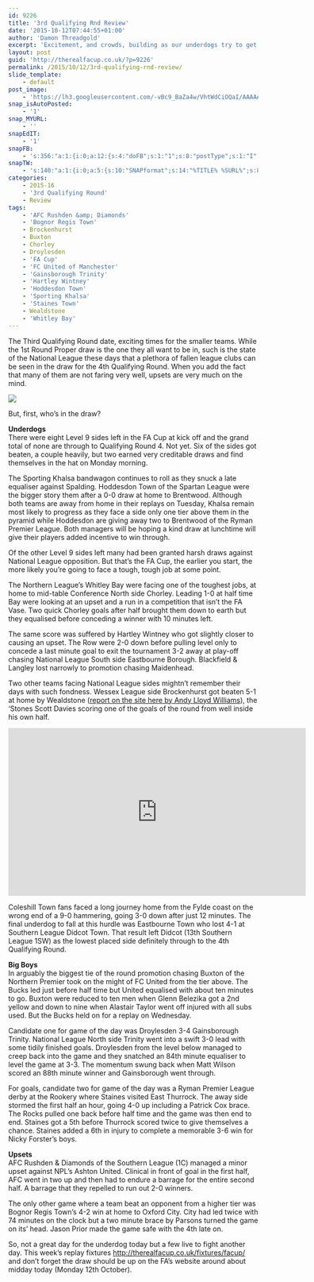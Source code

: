 ```yaml
---
id: 9226
title: '3rd Qualifying Rnd Review'
date: '2015-10-12T07:44:55+01:00'
author: 'Damon Threadgold'
excerpt: 'Excitement, and crowds, building as our underdogs try to get a shot at the National League.'
layout: post
guid: 'http://therealfacup.co.uk/?p=9226'
permalink: /2015/10/12/3rd-qualifying-rnd-review/
slide_template:
    - default
post_image:
    - 'https://lh3.googleusercontent.com/-vBc9_BaZa4w/VhtWdCiOQaI/AAAAAAAAFsE/FcHhs4IytXg/s720-Ic42/3QR.jpg'
snap_isAutoPosted:
    - '1'
snap_MYURL:
    - ''
snapEdIT:
    - '1'
snapFB:
    - 's:356:"a:1:{i:0;a:12:{s:4:"doFB";s:1:"1";s:8:"postType";s:1:"I";s:10:"AttachPost";s:1:"2";s:10:"SNAPformat";s:15:"%EXCERPT% %URL%";s:9:"isAutoImg";s:1:"A";s:8:"imgToUse";s:0:"";s:9:"isAutoURL";s:1:"A";s:8:"urlToUse";s:0:"";s:11:"isPrePosted";s:1:"1";s:8:"isPosted";s:1:"1";s:4:"pgID";s:30:"156412412358_10153645336512359";s:5:"pDate";s:19:"2015-10-12 06:45:14";}}";'
snapTW:
    - 's:140:"a:1:{i:0;a:5:{s:10:"SNAPformat";s:14:"%TITLE% %SURL%";s:8:"attchImg";s:1:"0";s:9:"isAutoImg";s:1:"A";s:8:"imgToUse";s:0:"";s:4:"doTW";i:0;}}";'
categories:
    - 2015-16
    - '3rd Qualifying Round'
    - Review
tags:
    - 'AFC Rushden &amp; Diamonds'
    - 'Bognor Regis Town'
    - Brockenhurst
    - Buxton
    - Chorley
    - Droylesden
    - 'FA Cup'
    - 'FC United of Manchester'
    - 'Gainsborough Trinity'
    - 'Hartley Wintney'
    - 'Hoddesdon Town'
    - 'Sporting Khalsa'
    - 'Staines Town'
    - Wealdstone
    - 'Whitley Bay'
---
```


The Third Qualifying Round date, exciting times for the smaller teams. While the 1st Round Proper draw is the one they all want to be in, such is the state of the National League these days that a plethora of fallen league clubs can be seen in the draw for the 4th Qualifying Round. When you add the fact that many of them are not faring very well, upsets are very much on the mind.

![](https://lh3.googleusercontent.com/-vBc9_BaZa4w/VhtWdCiOQaI/AAAAAAAAFsE/FcHhs4IytXg/s720-Ic42/3QR.jpg)

But, first, who’s in the draw?

**Underdogs**  
There were eight Level 9 sides left in the FA Cup at kick off and the grand total of none are through to Qualifying Round 4. Not yet. Six of the sides got beaten, a couple heavily, but two earned very creditable draws and find themselves in the hat on Monday morning.

The Sporting Khalsa bandwagon continues to roll as they snuck a late equaliser against Spalding. Hoddesdon Town of the Spartan League were the bigger story them after a 0-0 draw at home to Brentwood. Although both teams are away from home in their replays on Tuesday, Khalsa remain most likely to progress as they face a side only one tier above them in the pyramid while Hoddesdon are giving away two to Brentwood of the Ryman Premier League. Both managers will be hoping a kind draw at lunchtime will give their players added incentive to win through.

Of the other Level 9 sides left many had been granted harsh draws against National League opposition. But that’s the FA Cup, the earlier you start, the more likely you’re going to face a tough, tough job at some point.

The Northern League’s Whitley Bay were facing one of the toughest jobs, at home to mid-table Conference North side Chorley. Leading 1-0 at half time Bay were looking at an upset and a run in a competition that isn’t the FA Vase. Two quick Chorley goals after half brought them down to earth but they equalised before conceding a winner with 10 minutes left.

The same score was suffered by Hartley Wintney who got slightly closer to causing an upset. The Row were 2-0 down before pulling level only to concede a last minute goal to exit the tournament 3-2 away at play-off chasing National League South side Eastbourne Borough. Blackfield &amp; Langley lost narrowly to promotion chasing Maidenhead.

Two other teams facing National League sides mightn’t remember their days with such fondness. Wessex League side Brockenhurst got beaten 5-1 at home by Wealdstone ([report on the site here by Andy Lloyd Williams](http://therealfacup.co.uk/2015/10/12/brockenhurst-1-5-wealdstone/)), the ‘Stones Scott Davies scoring one of the goals of the round from well inside his own half.

<iframe allowfullscreen="" frameborder="0" height="338" src="https://www.youtube.com/embed/npaxTzkFKWQ?feature=oembed" width="600"></iframe>

Coleshill Town fans faced a long journey home from the Fylde coast on the wrong end of a 9-0 hammering, going 3-0 down after just 12 minutes. The final underdog to fall at this hurdle was Eastbourne Town who lost 4-1 at Southern League Didcot Town. That result left Didcot (13th Southern League 1SW) as the lowest placed side definitely through to the 4th Qualifying Round.

**Big Boys**  
In arguably the biggest tie of the round promotion chasing Buxton of the Northern Premier took on the might of FC United from the tier above. The Bucks led just before half time but United equalised with about ten minutes to go. Buxton were reduced to ten men when Glenn Belezika got a 2nd yellow and down to nine when Alastair Taylor went off injured with all subs used. But the Bucks held on for a replay on Wednesday.

Candidate one for game of the day was Droylesden 3-4 Gainsborough Trinity. National League North side Trinity went into a swift 3-0 lead with some tidily finished goals. Droylesden from the level below managed to creep back into the game and they snatched an 84th minute equaliser to level the game at 3-3. The momentum swung back when Matt Wilson scored an 88th minute winner and Gainsborough went through.

For goals, candidate two for game of the day was a Ryman Premier League derby at the Rookery where Staines visited East Thurrock. The away side stormed the first half an hour, going 4-0 up including a Patrick Cox brace. The Rocks pulled one back before half time and the game was then end to end. Staines got a 5th before Thurrock scored twice to give themselves a chance. Staines added a 6th in injury to complete a memorable 3-6 win for Nicky Forster’s boys.

**Upsets**  
AFC Rushden &amp; Diamonds of the Southern League (1C) managed a minor upset against NPL’s Ashton United. Clinical in front of goal in the first half, AFC went in two up and then had to endure a barrage for the entire second half. A barrage that they repelled to run out 2-0 winners.

The only other game where a team beat an opponent from a higher tier was Bognor Regis Town’s 4-2 win at home to Oxford City. City had led twice with 74 minutes on the clock but a two minute brace by Parsons turned the game on its’ head. Jason Prior made the game safe with the 4th late on.

So, not a great day for the underdog today but a few live to fight another day. This week’s replay fixtures <http://therealfacup.co.uk/fixtures/facup/> and don’t forget the draw should be up on the FA’s website around about midday today (Monday 12th October).